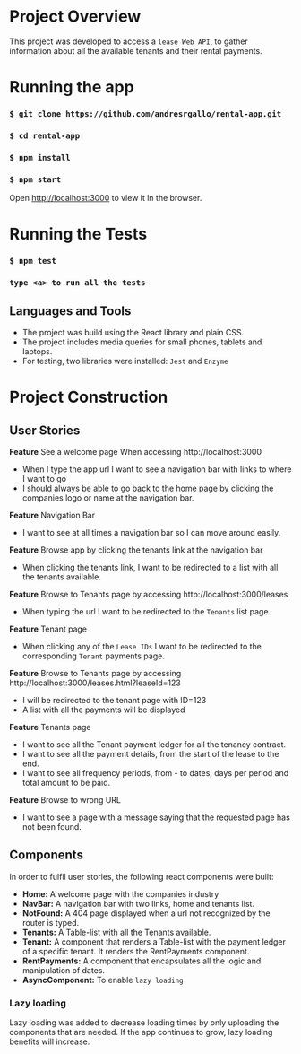 # Project Overview

This project was developed to access a `lease Web API`, to gather information about
all the available tenants and their rental payments.

# Running the app

### `$ git clone https://github.com/andresrgallo/rental-app.git`

### `$ cd rental-app`

### `$ npm install`

### `$ npm start`

Open [http://localhost:3000](http://localhost:3000) to view it in the browser.

# Running the Tests

### `$ npm test`

### `type <a> to run all the tests`

## Languages and Tools

- The project was build using the React library and plain CSS.
- The project includes media queries for small phones, tablets and laptops.
- For testing, two libraries were installed: `Jest` and `Enzyme`

# Project Construction

## User Stories

**Feature** See a welcome page When accessing http://localhost:3000

- When I type the app url I want to see a navigation bar with links to
  where I want to go
- I should always be able to go back to the home page by clicking the companies logo or name at the navigation bar.

**Feature** Navigation Bar

- I want to see at all times a navigation bar so I can move around easily.

**Feature** Browse app by clicking the tenants link at the navigation bar

- When clicking the tenants link, I want to be redirected to a list with all the tenants available.

**Feature** Browse to Tenants page by accessing http://localhost:3000/leases

- When typing the url I want to be redirected to the `Tenants` list page.

**Feature** Tenant page

- When clicking any of the `Lease IDs` I want to be redirected to the corresponding `Tenant` payments page.

**Feature** Browse to Tenants page by accessing http://localhost:3000/leases.html?leaseId=123

- I will be redirected to the tenant page with ID=123
- A list with all the payments will be displayed

**Feature** Tenants page

- I want to see all the Tenant payment ledger for all the tenancy contract.
- I want to see all the payment details, from the start of the lease to the end.
- I want to see all frequency periods, from - to dates, days per period and total amount to be paid.

**Feature** Browse to wrong URL

- I want to see a page with a message saying that the requested page has not been found.

## Components

In order to fulfil user stories, the following react components were built:

- **Home:** A welcome page with the companies industry
- **NavBar:** A navigation bar with two links, home and tenants list.
- **NotFound:** A 404 page displayed when a url not recognized by the router is typed.
- **Tenants:** A Table-list with all the Tenants available.
- **Tenant:** A component that renders a Table-list with the payment ledger of a specific tenant. It renders the RentPayments component.
- **RentPayments:** A component that encapsulates all the logic and manipulation of dates.
- **AsyncComponent:** To enable `lazy loading`

### Lazy loading

Lazy loading was added to decrease loading times by only uploading the components that are needed. If the app continues to grow, lazy loading benefits will increase.
